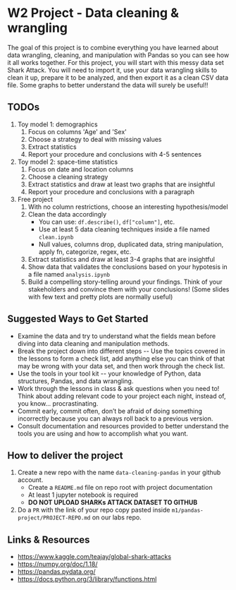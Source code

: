 # W2 Project - Data cleaning & wrangling

The goal of this project is to combine everything you have learned about data
wrangling, cleaning, and manipulation with Pandas so you can see how it all works
together. For this project, you will start with this messy data set Shark Attack.
You will need to import it, use your data wrangling skills to clean it up,
prepare it to be analyzed, and then export it as a clean CSV data file.
Some graphs to better understand the data will surely be useful!!

## TODOs

1. Toy model 1: demographics
   1. Focus on columns 'Age' and 'Sex'
   2. Choose a strategy to deal with missing values
   3. Extract statistics
   4. Report your procedure and conclusions with 4-5 sentences
2. Toy model 2: space-time statistics
   1. Focus on date and location columns
   2. Choose a cleaning strategy
   3. Extract statistics and draw at least two graphs that are insightful
   4. Report your procedure and conclusions with a paragraph
3. Free project
   1. With no column restrictions, choose an interesting hypothesis/model
   2. Clean the data accordingly
      - You can use: `df.describe()`, `df["column"]`, etc.
      - Use at least 5 data cleaning techniques inside a file named `clean.ipynb`
      - Null values, columns drop, duplicated data, string manipulation,
      apply fn, categorize, regex, etc.  
   3. Extract statistics and draw at least 3-4 graphs that are insightful
   4. Show data that validates the conclusions based on your hypotesis in a file
   named `analysis.ipynb`
   5. Build a compelling story-telling around your findings.
   Think of your stakeholders and convince them with your conclusions!
   (Some slides with few text and pretty plots are normally useful)

## Suggested Ways to Get Started

- Examine the data and try to understand what the fields mean before diving into
data cleaning and manipulation methods.
- Break the project down into different steps -- Use the topics covered in the
lessons to form a check list, add anything else you can think of that may be
wrong with your data set, and then work through the check list.
- Use the tools in your tool kit -- your knowledge of Python, data structures,
Pandas, and data wrangling.
-  Work through the lessons in class & ask questions when you need to! Think
about adding relevant code to your project each night, instead of, you know...
procrastinating.
- Commit early, commit often, don’t be afraid of doing something incorrectly
because you can always roll back to a previous version.
- Consult documentation and resources provided to better understand the tools
you are using and how to accomplish what you want.

## How to deliver the project

1. Create a new repo with the name `data-cleaning-pandas` in your github account.
   - Create a `README.md` file on repo root with project documentation
   - At least 1 jupyter notebook is required
   - **DO NOT UPLOAD SHARKs ATTACK DATASET TO GITHUB**
2. Do a `PR` with the link of your repo copy pasted inside
`m1/pandas-project/PROJECT-REPO.md` on our labs repo.

## Links & Resources

- <https://www.kaggle.com/teajay/global-shark-attacks>
- <https://numpy.org/doc/1.18/>
- <https://pandas.pydata.org/>
- <https://docs.python.org/3/library/functions.html>
